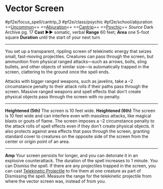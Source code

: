 # Vector Screen
#pf2e/focus_spell/cantrip_3 #pf2e/class/psychic #pf2e/school/abjuration 
==[Uncommon](../../../rules/traits/uncommon.md)== ==[Abjuration](../../../rules/traits/abjuration.md)== ==[Cantrip](../../../rules/traits/cantrip.md)== ==[Psychic](../../../Traits/Psychic.md)==
*Source* Dark Archive pg. 17
**Cast** ►► somatic, verbal
**Range** 60 feet; **Area** one 5-foot square
**Duration** until the start of your next turn

---
You set up a transparent, rippling screen of telekinetic energy that seizes small, fast-moving projectiles. Creatures can pass through the screen, but ammunition from physical ranged attacks—such as arrows, bolts, sling bullets, and other objects of similar size—is automatically trapped in the screen, clattering to the ground once the spell ends.

Attacks with bigger ranged weapons, such as javelins, take a –2 circumstance penalty to their attack rolls if their paths pass through the screen. Massive ranged weapons and spell effects that don't create physical objects pass through the screen with no penalty.

<hr>

**Heightened (5th)** The screen is 10 feet wide.
**Heightened (6th)** The screen is 10 feet wide and can interfere even with massless attacks, like magical blasts or gouts of flame. The screen imposes a –2 circumstance penalty to the attack rolls of spell effects even if they don't create physical objects. It also protects against area effects that pass through the screen, granting standard cover to creatures on the opposite side of the screen from the center or origin point of an area.

<hr>

**Amp** Your screen persists for longer, and you can detonate it in an explosive counterattack. The duration of the spell increases to 1 minute. You can Dismiss the spell. If there are any projectiles trapped in the screen, you can cast [Telekinetic Projectile](../../Arcane_Tradition/Cantrips/Telekinetic%20Projectile.md) to fire them at one creature as part of Dismissing the spell. Measure the range for the telekinetic projectile from where the vector screen was, instead of from you.